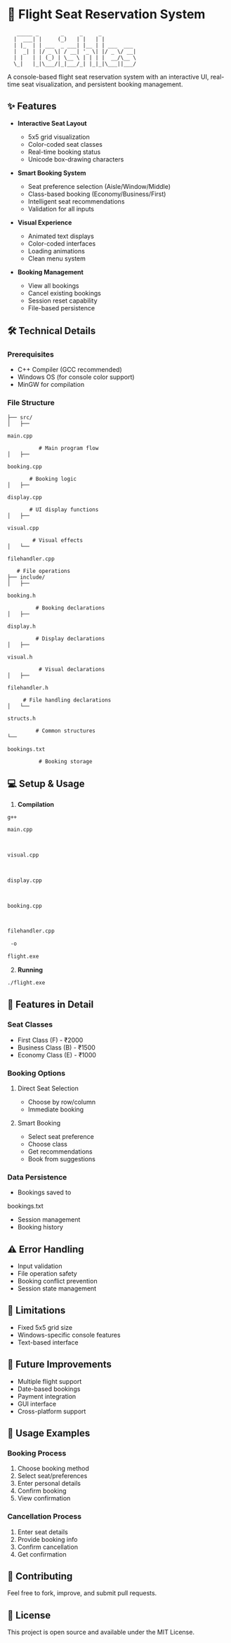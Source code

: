 # 🛫 Flight Seat Reservation System

```ascii
   _____ _       _     _     _            
  |  ___| |     (_)   | |   | |           
  | |_  | | ___  _ ___| |__ | | ___  ___  
  |  _| | |/ _ \| / __| '_ \| |/ _ \/ __| 
  | |   | | (_) | \__ \ | | | |  __/\__ \ 
  \_|   |_|\___/|_|___/_| |_|_|\___||___/ 
```

A console-based flight seat reservation system with an interactive UI, real-time seat visualization, and persistent booking management.

## ✨ Features

- **Interactive Seat Layout**
  - 5x5 grid visualization
  - Color-coded seat classes
  - Real-time booking status
  - Unicode box-drawing characters

- **Smart Booking System**
  - Seat preference selection (Aisle/Window/Middle)
  - Class-based booking (Economy/Business/First)
  - Intelligent seat recommendations
  - Validation for all inputs

- **Visual Experience**
  - Animated text displays
  - Color-coded interfaces
  - Loading animations
  - Clean menu system

- **Booking Management**
  - View all bookings
  - Cancel existing bookings
  - Session reset capability
  - File-based persistence

## 🛠 Technical Details

### Prerequisites
- C++ Compiler (GCC recommended)
- Windows OS (for console color support)
- MinGW for compilation

### File Structure
```
├── src/
│   ├── 

main.cpp

          # Main program flow
│   ├── 

booking.cpp

       # Booking logic
│   ├── 

display.cpp

       # UI display functions
│   ├── 

visual.cpp

        # Visual effects
│   └── 

filehandler.cpp

   # File operations
├── include/
│   ├── 

booking.h

         # Booking declarations
│   ├── 

display.h

         # Display declarations
│   ├── 

visual.h

          # Visual declarations
│   ├── 

filehandler.h

     # File handling declarations
│   └── 

structs.h

         # Common structures
└── 

bookings.txt

          # Booking storage
```

## 💻 Setup & Usage

1. **Compilation**
```bash
g++ 

main.cpp

 

visual.cpp

 

display.cpp

 

booking.cpp

 

filehandler.cpp

 -o 

flight.exe


```

2. **Running**
```bash
./flight.exe
```

## 🎯 Features in Detail

### Seat Classes
- First Class (F) - ₹2000
- Business Class (B) - ₹1500
- Economy Class (E) - ₹1000

### Booking Options
1. Direct Seat Selection
   - Choose by row/column
   - Immediate booking

2. Smart Booking
   - Select seat preference
   - Choose class
   - Get recommendations
   - Book from suggestions

### Data Persistence
- Bookings saved to 

bookings.txt


- Session management
- Booking history

## ⚠️ Error Handling
- Input validation
- File operation safety
- Booking conflict prevention
- Session state management

## 🔄 Limitations
- Fixed 5x5 grid size
- Windows-specific console features
- Text-based interface

## 🚀 Future Improvements
- Multiple flight support
- Date-based bookings
- Payment integration
- GUI interface
- Cross-platform support

## 📝 Usage Examples

### Booking Process
1. Choose booking method
2. Select seat/preferences
3. Enter personal details
4. Confirm booking
5. View confirmation

### Cancellation Process
1. Enter seat details
2. Provide booking info
3. Confirm cancellation
4. Get confirmation

## 🤝 Contributing
Feel free to fork, improve, and submit pull requests.

## 📄 License
This project is open source and available under the MIT License.